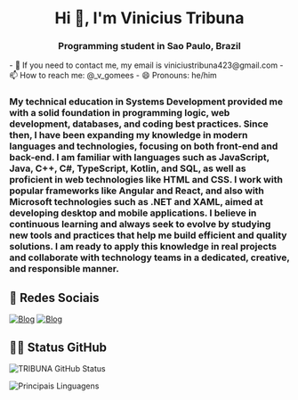 <h1 align="center">Hi 👋, I'm Vinicius Tribuna</h1>
<h3 align="center">Programming student in Sao Paulo, Brazil</h3>
- 💬 If you need to contact me, my email is viniciustribuna423@gmail.com
- 📫 How to reach me: @_v_gomees
- 😄 Pronouns: he/him

### My technical education in Systems Development provided me with a solid foundation in programming logic, web development, databases, and coding best practices. Since then, I have been expanding my knowledge in modern languages and technologies, focusing on both front-end and back-end. I am familiar with languages such as JavaScript, Java, C++, C#, TypeScript, Kotlin, and SQL, as well as proficient in web technologies like HTML and CSS. I work with popular frameworks like Angular and React, and also with Microsoft technologies such as .NET and XAML, aimed at developing desktop and mobile applications. I believe in continuous learning and always seek to evolve by studying new tools and practices that help me build efficient and quality solutions. I am ready to apply this knowledge in real projects and collaborate with technology teams in a dedicated, creative, and responsible manner.

## 📱 Redes Sociais

[![Blog](https://img.shields.io/badge/TikTok-000000?style=for-the-badge&logo=tiktok&logoColor=white)](https://https://www.tiktok.com/@vinn1z_?_t=8nSIh2go2Uf&_r=1&fbclid=PAQ0xDSwL71oBleHRuA2FlbQIxMQABpwSi6SjqoR2VhmTHa43kfPnLHvX9BVMopVfCezhYFWUQG1w0_LYKQSf4dZOY_aem_A6QCCqjL_4Prg-rCwkF5HQ)
[![Blog](https://img.shields.io/badge/Instagram-E4405F?style=for-the-badge&logo=instagram&logoColor=black)](https://www.instagram.com/_v_gomees/)

## 👨‍💻 Status GitHub

![TRIBUNA GitHub Status](https://github-readme-stats.vercel.app/api?username=TRIBUNAA&show_icons=true&theme=dark)

![Principais Linguagens](https://github-readme-stats.vercel.app/api/top-langs/?username=TRIBUNAA&hide_progress=Compact)

